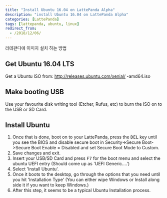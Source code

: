 ```yaml
---
title: "Install Ubuntu 16.04 on LattePanda Alpha"
description: "install Ubuntu 16.04 on LattePanda Alpha"
categories: [LattePanda]
tags: [lattepanda, ubuntu, linux]
redirect_from:
  - /2018/12/06/
---
```


라테판다에 이미지 설치 하는 방법

## Get Ubuntu 16.04 LTS
Get a Ubuntu ISO from: http://releases.ubuntu.com/xenial/ -amd64.iso
## Make booting USB
Use your favourite disk writing tool (Etcher, Rufus, etc) to burn the ISO on to the USB or SD Card.
## Install Ubuntu 
1. Once that is done, boot on to your LattePanda, press the <kbd>DEL</kbd> key until you see the BIOS and disable secure boot in Security->Secure Boot->Secure Boot Enable = Disabled and set Secure Boot Mode to Custom.
2. Save changes and exit.
2. Insert your USB/SD Card and press <kbd>F7</kbd> for the boot menu and select the ubuntu UEFI entry (Should come up as 'UEFI Generic....')
3. Select 'Install Ubuntu'.
4. Once it boots to the desktop, go through the options that you need until you hit 'Installation Type' (You can either wipe Windows or Install along side it if you want to keep Windows.)
5. After this step, it seems to be a typical Ubuntu Installation process.
